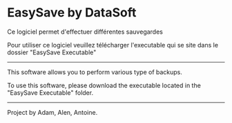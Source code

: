 # EasySave by DataSoft

Ce logiciel permet d'effectuer différentes sauvegardes

Pour utiliser ce logiciel veuillez télécharger l'executable qui se site dans le dossier "EasySave Executable"

______________________

This software allows you to perform various type of backups.

To use this software, please download the executable located in the "EasySave Executable" folder.

_______________________

Project by Adam, Alen, Antoine.
